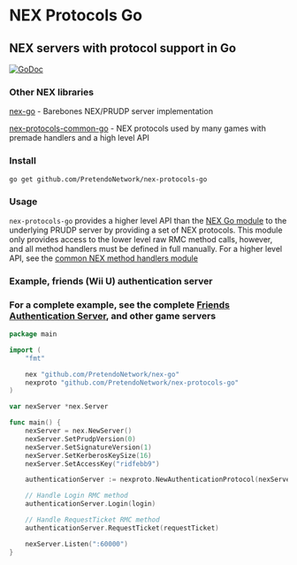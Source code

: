 # NEX Protocols Go
## NEX servers with protocol support in Go

[![GoDoc](https://godoc.org/github.com/PretendoNetwork/nex-protocols-go?status.svg)](https://godoc.org/github.com/PretendoNetwork/nex-protocols-go)

### Other NEX libraries
[nex-go](https://github.com/PretendoNetwork/nex-go) - Barebones NEX/PRUDP server implementation

[nex-protocols-common-go](https://github.com/PretendoNetwork/nex-protocols-common-go) - NEX protocols used by many games with premade handlers and a high level API

### Install

`go get github.com/PretendoNetwork/nex-protocols-go`

### Usage

`nex-protocols-go` provides a higher level API than the [NEX Go module](https://github.com/PretendoNetwork/nex-go) to the underlying PRUDP server by providing a set of NEX protocols. This module only provides access to the lower level raw RMC method calls, however, and all method handlers must be defined in full manually. For a higher level API, see the [common NEX method handlers module](https://github.com/PretendoNetwork/nex-protocols-common-go)

### Example, friends (Wii U) authentication server
### For a complete example, see the complete [Friends Authentication Server](https://github.com/PretendoNetwork/friends-authentication), and other game servers

```go
package main

import (
	"fmt"

	nex "github.com/PretendoNetwork/nex-go"
	nexproto "github.com/PretendoNetwork/nex-protocols-go"
)

var nexServer *nex.Server

func main() {
	nexServer = nex.NewServer()
	nexServer.SetPrudpVersion(0)
	nexServer.SetSignatureVersion(1)
	nexServer.SetKerberosKeySize(16)
	nexServer.SetAccessKey("ridfebb9")

	authenticationServer := nexproto.NewAuthenticationProtocol(nexServer)

	// Handle Login RMC method
	authenticationServer.Login(login)

	// Handle RequestTicket RMC method
	authenticationServer.RequestTicket(requestTicket)

	nexServer.Listen(":60000")
}
```